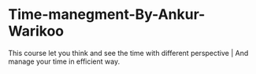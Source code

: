 # Time-manegment-By-Ankur-Warikoo
This course let you think and see the time with different perspective | And manage your time in efficient way.
